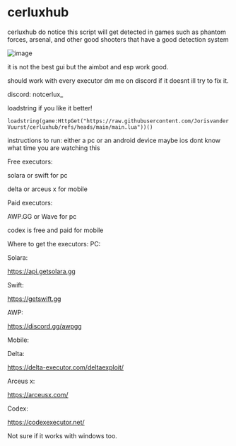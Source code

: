 # cerluxhub
cerluxhub
do notice this script will get detected in games such as phantom forces, arsenal, and other good shooters that have a good detection system

![image](https://github.com/user-attachments/assets/9828dfb5-f90c-4b61-8c8e-f398bb9e56a9)

it is not the best gui but the aimbot and esp work good.

should work with every executor dm me on discord if it doesnt ill try to fix it.

discord: notcerlux_

loadstring if you like it better!

```loadstring(game:HttpGet("https://raw.githubusercontent.com/JorisvanderVuurst/cerluxhub/refs/heads/main/main.lua"))()```


instructions to run:
either a pc or an android device maybe ios dont know what time you are watching this


Free executors:

solara or swift for pc

delta or arceus x for mobile

Paid executors:

AWP.GG or Wave for pc

codex is free and paid for mobile


Where to get the executors:
PC:


Solara:

https://api.getsolara.gg

Swift:

https://getswift.gg

AWP:

https://discord.gg/awpgg

Mobile:

Delta:

https://delta-executor.com/deltaexploit/

Arceus x:

https://arceusx.com/

Codex:

https://codexexecutor.net/

Not sure if it works with windows too.



